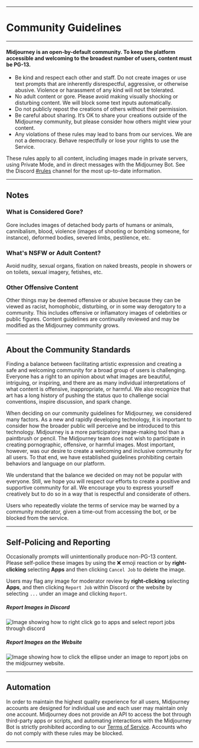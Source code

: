 * * *

Community Guidelines
====================

* * *

#### Midjourney is an open-by-default community. To keep the platform accessible and welcoming to the broadest number of users, content must be PG-13.

* Be kind and respect each other and staff. Do not create images or use text prompts that are inherently disrespectful, aggressive, or otherwise abusive. Violence or harassment of any kind will not be tolerated.
* No adult content or gore. Please avoid making visually shocking or disturbing content. We will block some text inputs automatically.
* Do not publicly repost the creations of others without their permission.
* Be careful about sharing. It’s OK to share your creations outside of the Midjourney community, but please consider how others might view your content.
* Any violations of these rules may lead to bans from our services. We are not a democracy. Behave respectfully or lose your rights to use the Service.

  

These rules apply to all content, including images made in private servers, using Private Mode, and in direct messages with the Midjourney Bot. See the Discord [#rules](https://discord.com/channels/662267976984297473/964598182225002516) channel for the most up-to-date information.

* * *

Notes
-----

### What is Considered Gore?

Gore includes images of detached body parts of humans or animals, cannibalism, blood, violence (images of shooting or bombing someone, for instance), deformed bodies, severed limbs, pestilence, etc.

### What's NSFW or Adult Content?

Avoid nudity, sexual organs, fixation on naked breasts, people in showers or on toilets, sexual imagery, fetishes, etc.

### Other Offensive Content

Other things may be deemed offensive or abusive because they can be viewed as racist, homophobic, disturbing, or in some way derogatory to a community. This includes offensive or inflamatory images of celebrities or public figures. Content guidelines are continually reviewed and may be modified as the Midjourney community grows.

* * *

About the Community Standards
-----------------------------

Finding a balance between facilitating artistic expression and creating a safe and welcoming community for a broad group of users is challenging. Everyone has a right to an opinion about what images are beautiful, intriguing, or inspiring, and there are as many individual interpretations of what content is offensive, inappropriate, or harmful. We also recognize that art has a long history of pushing the status quo to challenge social conventions, inspire discussion, and spark change.

When deciding on our community guidelines for Midjourney, we considered many factors. As a new and rapidly developing technology, it is important to consider how the broader public will perceive and be introduced to this technology. Midjourney is a more participatory image-making tool than a paintbrush or pencil. The Midjourney team does not wish to participate in creating pornographic, offensive, or harmful images. Most important, however, was our desire to create a welcoming and inclusive community for all users. To that end, we have established guidelines prohibiting certain behaviors and language on our platform.

We understand that the balance we decided on may not be popular with everyone. Still, we hope you will respect our efforts to create a positive and supportive community for all. We encourage you to express yourself creatively but to do so in a way that is respectful and considerate of others.

Users who repeatedly violate the terms of service may be warned by a community moderator, given a time-out from accessing the bot, or be blocked from the service.

* * *

Self-Policing and Reporting
---------------------------

Occasionally prompts will unintentionally produce non-PG-13 content. Please self-police these images by using the ❌ emoji reaction or by **right-clicking** selecting **Apps** and then clicking `Cancel Job` to delete the image.

Users may flag any image for moderator review by **right-clicking** selecting **Apps**, and then clicking `Report Job` within Discord or the website by selecting `...` under an image and clicking `Report`.

##### Report Images in Discord

![Image showing how to right click go to apps and select report jobs through discord](//cdn.document360.io/3040c2b6-fead-4744-a3a9-d56d621c6c7e/Images/Documentation/MJ_Report_App.png)

##### Report Images on the Website

![Image showing how to click the ellipse under an image to report jobs on the midjourney website.](//cdn.document360.io/3040c2b6-fead-4744-a3a9-d56d621c6c7e/Images/Documentation/MJ_Report_web.png)

  

* * *

Automation
----------

In order to maintain the highest quality experience for all users, Midjourney accounts are designed for individual use and each user may maintain only one account. Midjourney does not provide an API to access the bot through third-party apps or scripts, and automating interactions with the Midjourney Bot is strictly prohibited according to our [Terms of Service](https://docs.midjourney.com/terms-of-service). Accounts who do not comply with these rules may be blocked.

* * *